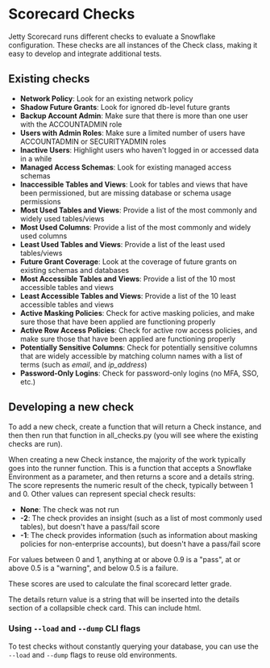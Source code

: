 # Scorecard Checks

Jetty Scorecard runs different checks to evaluate a Snowflake configuration. These checks are all instances of the Check class, making it easy to develop and integrate additional tests.

## Existing checks

-   **Network Policy**: Look for an existing network policy
-   **Shadow Future Grants**: Look for ignored db-level future grants
-   **Backup Account Admin**: Make sure that there is more than one user with the ACCOUNTADMIN role
-   **Users with Admin Roles**: Make sure a limited number of users have ACCOUNTADMIN or SECURITYADMIN roles
-   **Inactive Users**: Highlight users who haven't logged in or accessed data in a while
-   **Managed Access Schemas**: Look for existing managed access schemas
-   **Inaccessible Tables and Views**: Look for tables and views that have been permissioned, but are missing database or schema usage permissions
-   **Most Used Tables and Views**: Provide a list of the most commonly and widely used tables/views
-   **Most Used Columns**: Provide a list of the most commonly and widely used columns
-   **Least Used Tables and Views**: Provide a list of the least used tables/views
-   **Future Grant Coverage**: Look at the coverage of future grants on existing schemas and databases
-   **Most Accessible Tables and Views**: Provide a list of the 10 most accessible tables and views
-   **Least Accessible Tables and Views**: Provide a list of the 10 least accessible tables and views
-   **Active Masking Policies**: Check for active masking policies, and make sure those that have been applied are functioning properly
-   **Active Row Access Policies**: Check for active row access policies, and make sure those that have been applied are functioning properly
-   **Potentially Sensitive Columns**: Check for potentially sensitive columns that are widely accessible by matching column names with a list of terms (such as _email_, and _ip_address_)
-   **Password-Only Logins**: Check for password-only logins (no MFA, SSO, etc.)

## Developing a new check

To add a new check, create a function that will return a Check instance, and then then run that function in all_checks.py (you will see where the existing checks are run).

When creating a new Check instance, the majority of the work typically goes into the runner function. This is a function that accepts a Snowflake Environment as a parameter, and then returns a score and a details string. The score represents the numeric result of the check, typically between 1 and 0. Other values can represent special check results:

-   **None**: The check was not run
-   **-2**: The check provides an insight (such as a list of most commonly used tables), but doesn't have a pass/fail score
-   **-1**: The check provides information (such as information about masking policies for non-enterprise accounts), but doesn't have a pass/fail score

For values between 0 and 1, anything at or above 0.9 is a "pass", at or above 0.5 is a "warning", and below 0.5 is a failure.

These scores are used to calculate the final scorecard letter grade.

The details return value is a string that will be inserted into the details section of a collapsible check card. This can include html.

### Using `--load` and `--dump` CLI flags

To test checks without constantly querying your database, you can use the `--load` and `--dump` flags to reuse old environments.
